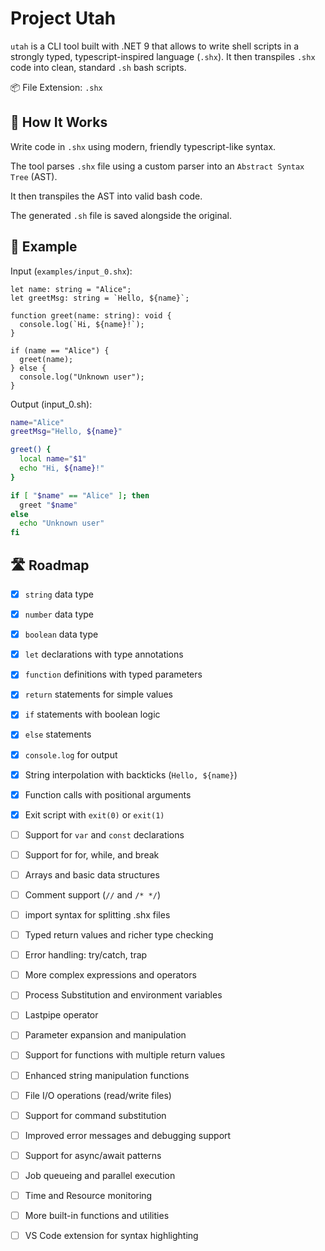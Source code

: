 # Project Utah

`utah` is a CLI tool built with .NET 9 that allows to write shell scripts in a strongly typed, typescript-inspired language (`.shx`). It then transpiles `.shx` code into clean, standard `.sh` bash scripts.

📦 File Extension: `.shx`

## 🚀 How It Works

Write code in `.shx` using modern, friendly typescript-like syntax.

The tool parses `.shx` file using a custom parser into an `Abstract Syntax Tree` (AST).

It then transpiles the AST into valid bash code.

The generated `.sh` file is saved alongside the original.

## 🧪 Example

Input (`examples/input_0.shx`):

```shx
let name: string = "Alice";
let greetMsg: string = `Hello, ${name}`;

function greet(name: string): void {
  console.log(`Hi, ${name}!`);
}

if (name == "Alice") {
  greet(name);
} else {
  console.log("Unknown user");
}
```

Output (input_0.sh):

```bash
name="Alice"
greetMsg="Hello, ${name}"

greet() {
  local name="$1"
  echo "Hi, ${name}!"
}

if [ "$name" == "Alice" ]; then
  greet "$name"
else
  echo "Unknown user"
fi
```

## 🛣 Roadmap

- [x] `string` data type

- [x] `number` data type

- [x] `boolean` data type

- [x] `let` declarations with type annotations

- [x] `function` definitions with typed parameters

- [x] `return` statements for simple values

- [x] `if` statements with boolean logic

- [x] `else` statements

- [x] `console.log` for output

- [x] String interpolation with backticks (`Hello, ${name}`)

- [x] Function calls with positional arguments

- [x] Exit script with `exit(0)` or `exit(1)`

- [ ] Support for `var` and `const` declarations

- [ ] Support for for, while, and break

- [ ] Arrays and basic data structures

- [ ] Comment support (`//` and `/* */`)

- [ ] import syntax for splitting .shx files

- [ ] Typed return values and richer type checking

- [ ] Error handling: try/catch, trap

- [ ] More complex expressions and operators

- [ ] Process Substitution and environment variables

- [ ] Lastpipe operator

- [ ] Parameter expansion and manipulation

- [ ] Support for functions with multiple return values

- [ ] Enhanced string manipulation functions

- [ ] File I/O operations (read/write files)

- [ ] Support for command substitution

- [ ] Improved error messages and debugging support

- [ ] Support for async/await patterns

- [ ] Job queueing and parallel execution

- [ ] Time and Resource monitoring

- [ ] More built-in functions and utilities

- [ ] VS Code extension for syntax highlighting
